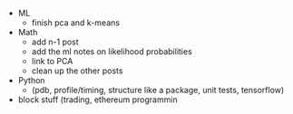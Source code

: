 - ML
  - finish pca and k-means
- Math
  - add n-1 post
  - add the ml notes on likelihood probabilities
  - link to PCA
  - clean up the other posts
- Python
  - (pdb, profile/timing, structure like a package, unit tests, tensorflow)
- block stuff (trading, ethereum programmin
